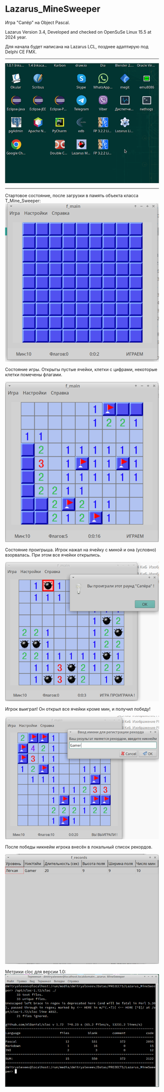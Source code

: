 # Lazarus_MineSweeper
Игра "Сапёр" на Object Pascal.

Lazarus Version 3.4, Developed and checked on OpenSuSe Linux 15.5 at 2024 year.

Для начала будет написана на Lazarus LCL, позднее адаптирую под Delphi CE FMX.

_______________________________________________________________________________

![alt text](https://github.com/adm-academic/Lazarus_MineSweeper/blob/main/screenshots/screen-1.gif?raw=true)
_______________________________________________________________________________

Стартовое состояние, после загрузки в память объекта класса T_Mine_Sweeper:
![alt text](https://github.com/adm-academic/Lazarus_MineSweeper/blob/main/screenshots/start.png?raw=true)


Состояние игры. Открыты пустые ячейки, клетки с цифрами, некоторые клетки помечены флагами.

![alt text](https://github.com/adm-academic/Lazarus_MineSweeper/blob/main/screenshots/play.png?raw=true)


Состояние проигрыша. Игрок нажал на ячейку с миной и она (условно) взорвалась. При этом все ячейки открылись.

![alt text](https://github.com/adm-academic/Lazarus_MineSweeper/blob/main/screenshots/lose.png?raw=true)


Игрок выиграл! Он открыл все ячейки кроме мин, и получил победу!

![alt text](https://github.com/adm-academic/Lazarus_MineSweeper/blob/main/screenshots/win.png?raw=true)

После победы никнейм игрока внесён в локальный список рекордов.

![alt text](https://github.com/adm-academic/Lazarus_MineSweeper/blob/main/screenshots/records.png?raw=true)


Метрики cloc для версии 1.0:
![alt text](https://github.com/adm-academic/Lazarus_MineSweeper/blob/main/screenshots/cloc.png?raw=true)


